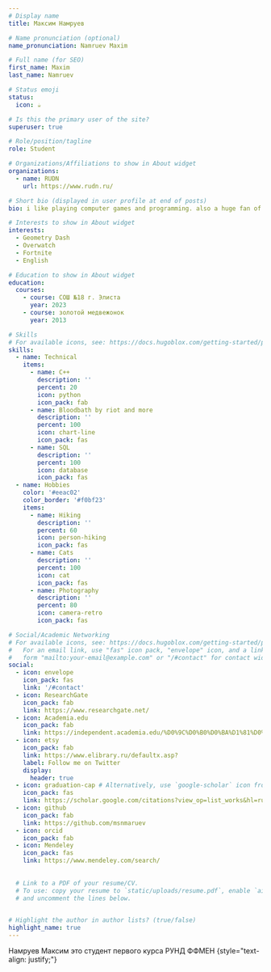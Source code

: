 ```yaml
---
# Display name
title: Максим Намруев

# Name pronunciation (optional)
name_pronunciation: Namruev Maxim

# Full name (for SEO)
first_name: Maxim
last_name: Namruev

# Status emoji
status:
  icon: ☕️

# Is this the primary user of the site?
superuser: true

# Role/position/tagline
role: Student

# Organizations/Affiliations to show in About widget
organizations:
  - name: RUDN
    url: https://www.rudn.ru/

# Short bio (displayed in user profile at end of posts)
bio: i like playing computer games and programming. also a huge fan of english

# Interests to show in About widget
interests:
  - Geometry Dash
  - Overwatch
  - Fortnite
  - English

# Education to show in About widget
education:
  courses:
    - course: СОШ №18 г. Элиста
      year: 2023
    - course: золотой медвежонок
      year: 2013

# Skills
# For available icons, see: https://docs.hugoblox.com/getting-started/page-builder/#icons
skills:
  - name: Technical
    items:
      - name: C++
        description: ''
        percent: 20
        icon: python
        icon_pack: fab
      - name: Bloodbath by riot and more
        description: ''
        percent: 100
        icon: chart-line
        icon_pack: fas
      - name: SQL
        description: ''
        percent: 100
        icon: database
        icon_pack: fas
  - name: Hobbies
    color: '#eeac02'
    color_border: '#f0bf23'
    items:
      - name: Hiking
        description: ''
        percent: 60
        icon: person-hiking
        icon_pack: fas
      - name: Cats
        description: ''
        percent: 100
        icon: cat
        icon_pack: fas
      - name: Photography
        description: ''
        percent: 80
        icon: camera-retro
        icon_pack: fas

# Social/Academic Networking
# For available icons, see: https://docs.hugoblox.com/getting-started/page-builder/#icons
#   For an email link, use "fas" icon pack, "envelope" icon, and a link in the
#   form "mailto:your-email@example.com" or "/#contact" for contact widget.
social:
  - icon: envelope
    icon_pack: fas
    link: '/#contact'
  - icon: ResearchGate
    icon_pack: fab
    link: https://www.researchgate.net/
  - icon: Academia.edu
    icon_pack: fab
    link: https://independent.academia.edu/%D0%9C%D0%B0%D0%BA%D1%81%D0%B8%D0%BC%D0%9D%D0%B0%D0%BC%D1%80%D1%83%D0%B5%D0%B2
  - icon: etsy
    icon_pack: fab
    link: https://www.elibrary.ru/defaultx.asp?
    label: Follow me on Twitter
    display:
      header: true
  - icon: graduation-cap # Alternatively, use `google-scholar` icon from `ai` icon pack
    icon_pack: fas
    link: https://scholar.google.com/citations?view_op=list_works&hl=ru&user=seA3cgoAAAAJ
  - icon: github
    icon_pack: fab
    link: https://github.com/msnmaruev
  - icon: orcid
    icon_pack: fab 
  - icon: Mendeley
    icon_pack: fas
    link: https://www.mendeley.com/search/
    
  
  # Link to a PDF of your resume/CV.
  # To use: copy your resume to `static/uploads/resume.pdf`, enable `ai` icons in `params.yaml`,
  # and uncomment the lines below.
 

# Highlight the author in author lists? (true/false)
highlight_name: true
---
```


Намруев Максим это студент первого курса РУНД ФФМЕН 
{style="text-align: justify;"}
